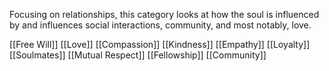 Focusing on relationships, this category looks at how the soul is influenced by and influences social interactions, community, and most notably, love.

[[Free Will]]
[[Love]]
[[Compassion]]
[[Kindness]]
[[Empathy]]
[[Loyalty]]
[[Soulmates]]
[[Mutual Respect]]
[[Fellowship]]
[[Community]]

